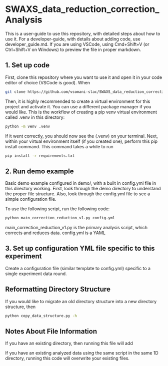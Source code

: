 # SWAXS_data_reduction_correction_Analysis

This is a user-guide to use this repository, with detailed steps about how to use it. For a developer-guide, with details about adding code, use developer_guide.md. If you are using VSCode, using Cmd+Shift+V (or Ctrl+Shift+V on Windows) to preview the file in proper markdown.

## 1. Set up code
First, clone this repository where you want to use it and open it in your code editor of choice (VSCode is good). When 
```bash
git clone https://github.com/vsomani-slac/SWAXS_data_reduction_correction_Analysis
```
Then, it is highly recommended to create a virtual environment for this project and activate it. You can use a different package manager if you would like. This is the workflow of creating a pip venv virtual environment called .venv in this directory:
```bash
python -m venv .venv  
```
If it went correctly, you should now see the (.venv) on your terminal. Next, within your virtual environment itself (if you created one), perform this pip install command. This command takes a while to run
```bash
pip install -r requirements.txt
```

## 2. Run demo example

Basic demo example configured in demo/, with a built in config.yml file in this directory working. First, look through the demo directory to understand the proper file structure. Also, look through the config.yml file to see a simple configuration file.

To use the following script, run the following code:
```bash
python main_correction_reduction_v1.py config.yml
```
main_correction_reduction_v1.py is the primary analysis script, which corrects and reduces data.
config.yml is a YAML

## 3. Set up configuration YML file specific to this experiment
Create a configuration file (similar template to config.yml) specific to a single experiment data round. 

## Reformatting Directory Structure
If you would like to migrate an old directory structure into a new directory structure, then 
```bash
python copy_data_structure.py -h
```

## Notes About File Information
If you have an existing directory, then running this file will add

If you have an existing analyzed data using the same script in the same 1D directory, running this code will overwrite your existing files. 